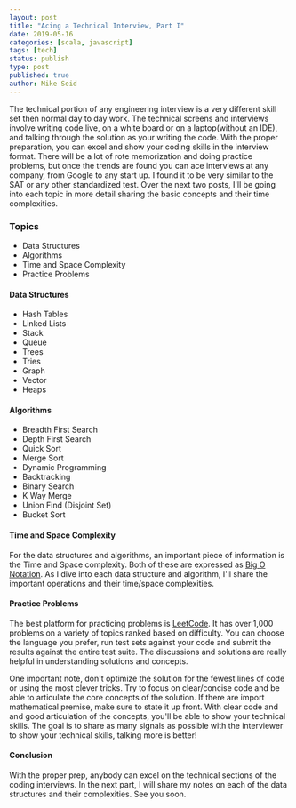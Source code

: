 ```yaml
---
layout: post
title: "Acing a Technical Interview, Part I"
date: 2019-05-16
categories: [scala, javascript]
tags: [tech]
status: publish
type: post
published: true
author: Mike Seid
---
```


The technical portion of any engineering interview is a very different skill set then normal day to day work. The technical screens and interviews involve writing code live, on a white board or on a laptop(without an IDE), and talking through the solution as your writing the code. With the proper preparation, you can excel and show your coding skills in the interview format. There will be a lot of rote memorization and doing practice problems, but once the trends are found you can ace interviews at any company, from Google to any start up. I found it to be very similar to the SAT or any other standardized test. Over the next two posts, I'll be going into each topic in more detail sharing the basic concepts and their time complexities.

### Topics

* Data Structures
* Algorithms
* Time and Space Complexity
* Practice Problems

#### Data Structures

* Hash Tables
* Linked Lists
* Stack
* Queue
* Trees
* Tries
* Graph
* Vector
* Heaps

#### Algorithms

* Breadth First Search
* Depth First Search
* Quick Sort
* Merge Sort
* Dynamic Programming
* Backtracking
* Binary Search
* K Way Merge
* Union Find (Disjoint Set)
* Bucket Sort

#### Time and Space Complexity

For the data structures and algorithms, an important piece of information is the Time and Space complexity. Both of these are expressed as [Big O Notation](https://en.wikipedia.org/wiki/Big_O_notation). As I dive into each data structure and algorithm, I'll share the important operations and their time/space complexities.

#### Practice Problems

The best platform for practicing problems is [LeetCode](https://leetcode.com/). It has over 1,000 problems on a variety of topics ranked based on difficulty. You can choose the language you prefer, run test sets against your code and submit the results against the entire test suite. The discussions and solutions are really helpful in understanding solutions and concepts.

One important note, don't optimize the solution for the fewest lines of code or using the most clever tricks. Try to focus on clear/concise code and be able to articulate the core concepts of the solution. If there are import mathematical premise, make sure to state it up front. With clear code and and good articulation of the concepts, you'll be able to show your technical skills. The goal is to share as many signals as possible with the interviewer to show your technical skills, talking more is better!


#### Conclusion

With the proper prep, anybody can excel on the technical sections of the coding interviews. In the next part, I will share my notes on each of the data structures and their complexities. See you soon.


